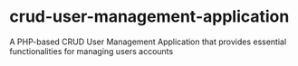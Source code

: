 # crud-user-management-application
A PHP-based CRUD User Management Application that provides essential functionalities for managing users accounts
